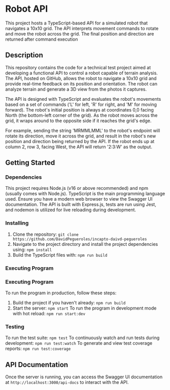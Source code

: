 # Robot API

This project hosts a TypeScript-based API for a simulated robot that navigates a 10x10 grid. The API interprets movement commands to rotate and move the robot across the grid. The final position and direction are returned after command execution

## Description

This repository contains the code for a technical test project aimed at developing a functional API to control a robot capable of terrain analysis. The API, hosted on GitHub, allows the robot to navigate a 10x10 grid and provide real-time feedback on its position and orientation. The robot can analyze terrain and generate a 3D view from the photos it captures.

The API is designed with TypeScript and evaluates the robot's movements based on a set of commands ('L' for left, 'R' for right, and 'M' for moving forward). The robot's initial position is always at coordinates 0,0 facing North (the bottom-left corner of the grid). As the robot moves across the grid, it wraps around to the opposite side if it reaches the grid's edge.

For example, sending the string 'MRMMLMML' to the robot's endpoint will rotate its direction, move it across the grid, and result in the robot's new position and direction being returned by the API. If the robot ends up at column 2, row 3, facing West, the API will return '2:3:W' as the output.

## Getting Started

### Dependencies

This project requires Node.js (v16 or above recommended) and npm (usually comes with Node.js). TypeScript is the main programming language used. Ensure you have a modern web browser to view the Swagger UI documentation. The API is built with Express.js, tests are run using Jest, and nodemon is utilized for live reloading during development.

### Installing

1. Clone the repository:
   `git clone https://github.com/DavidPegueroles/incapto-daivd-pegueroles`
2. Navigate to the project directory and install the project dependencies using:
   `npm install`
3. Build the TypeScript files with:
   `npm run build`

### Executing Program

### Executing Program

To run the program in production, follow these steps:

1. Build the project if you haven't already:
   `npm run build`
2. Start the server:
   `npm start`
   To run the program in development mode with hot reload:
   `npm run start:dev`

### Testing

To run the test suite:
`npm test`
To continuously watch and run tests during development:
`npm run test:watch`
To generate and view test coverage reports:
`npm run test:coverage`

## API Documentation

Once the server is running, you can access the Swagger UI documentation at `http://localhost:3000/api-docs` to interact with the API.
